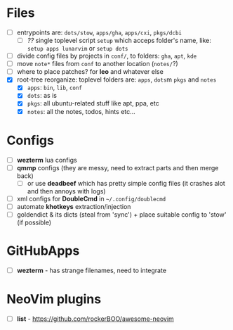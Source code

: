 

# Files

- [ ] entrypoints are: `dots/stow`, `apps/gha`, `apps/cxi`, `pkgs/dcbi`
  - [ ] *??* single toplevel script `setup` which acceps folder's name, like: `setup apps lunarvim` or `setup dots`
- [ ] divide config files by projects in `conf/`, to folders: `gha`, `apt`, `kde`
- [ ] move `note*` files from `conf` to another location (`notes/`?)
- [ ] where to place patches? for **leo** and whatever else
- [X] root-tree reorganize: toplevel folders are: `apps`, `dots`m `pkgs` and `notes`
  - [X] `apps`: `bin`, `lib`, `conf`
  - [X] `dots`: as is 
  - [X] `pkgs`: all ubuntu-related stuff like apt, ppa, etc
  - [X] `notes`: all the notes, todos, hints etc...

# Configs

- [ ] **wezterm** lua configs
- [ ] **qmmp** configs (they are messy, need to extract parts and then merge back)
  - [ ] or use **deadbeef** which has pretty simple config files (it crashes alot and then annoys with logs)
- [ ] xml configs for **DoubleCmd** in `~/.config/doublecmd`
- [ ] automate **khotkeys** extraction/injection
- [ ] goldendict & its dicts (steal from 'sync') + place suitable config to 'stow' (if possible)

# GitHubApps

- [ ] **wezterm** - has strange filenames, need to integrate

# NeoVim plugins

- [ ] **list** - https://github.com/rockerBOO/awesome-neovim
